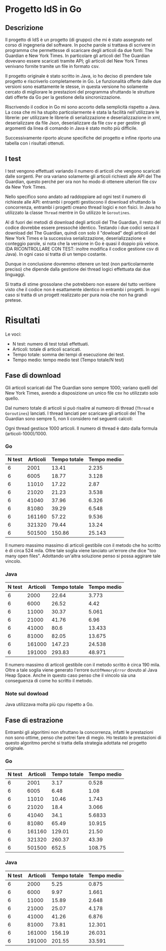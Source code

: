 # Progetto IdS in Go

## Descrizione
Il progetto di IdS è un progetto (di gruppo) che mi è stato assegnato nel corso 
di ingegneria del software. 
In poche parole si trattava di scrivere in programma che permettesse 
di scaricare degli articoli da due fonti: The Guardian e New York Times.
In particolare gli articoli del The Guardian dovevano essere scaricati tramite API;
gli articoli del New York Times venivano fornite tramite un file in formato csv.

Il progetto originale è stato scritto in Java, io ho deciso di prendere tale progetto
e riscriverlo completamente in Go. Le funzionalità offerte dalle due versioni sono
esattamente le stesse, in questa versione ho solamente cercato di migliorare le 
prestazioni del programma sfruttando le strutture dati offerte da Go per la gestione
della sincronizzazione.

Riscrivendo il codice in Go mi sono accorto della semplicità rispetto a Java. 
La cosa che mi ha stupito particolarmente è stata la facilità nell'utilizzare le 
librerie: per utilizzare le librerie di serializzazione e deserializzazione in xml, 
deserializzare da file Json, deserializzare da file csv e per gestire gli argomenti
da linea di comando in Java è stato molto più difficile. 

Successivamente riporto alcune specifiche del progetto e infine riporto una tabella
con i risultati ottenuti.

## I test

I test vengono effettuati variando il numero di articoli che vengono scaricati 
dalle sorgenti. Per ora variano solamente gli articoli richiesti alle API del 
The Guardian, questo perché per ora non ho modo di ottenere ulteriori file csv da 
New York Times. 

Nello specifico sono andato ad raddoppiare ad ogni test il numero di richieste
alle API: entrambi i progetti gestiscono il download sfruttando la concorrenza, 
entrambi i progetti creano thread logici e non fisici. In Java ho utilizzato la
classe `Thread` mentre in Go utilizzo le `Goroutines`.

Al di fuori dei metodi di download degli articoli del The Guardian, il resto del 
codice dovrebbe essere pressoché identico. Testando i due codici senza il download 
del The Guardian, quindi con solo il "dowload" degli articoli del New York Times 
e la successiva serializzazione, deserializzazione e conteggio parole, si nota che
la versione in Go è quasi il doppio più veloce. (DA RICONTROLLARE CON TEST: inoltre
modifica il codice gestione csv di Java).
In ogni caso si tratta di un tempo costante.

Dunque in conclusione dovremmo ottenere un test (non particolarmente preciso) 
che dipende dalla gestione dei thread logici effettuata dai due linguaggi.

Si tratta di stime grossolane che potrebbero non essere del tutto veritiere visto 
che il codice non è esattamente identico in entrambi i progetti. In ogni caso
si tratta di un progett realizzato per pura noia che non ha grandi pretese.

# Risultati

Le voci:
- N test: numero di test totali effettuati.
- Articoli: totale di articoli scaricati.
- Tempo totale: somma dei tempi di esecuzione dei test.
- Tempo medio: tempo medio test (Tempo totale/N test)

## Fase di download

Gli articoli scaricati dal The Guardian sono sempre 1000; variano quelli del 
New York Times, avendo a disposizione un unico file csv ho utilizzato solo quello.

Dal numero totale di articoli si può risalire al numeoro di thread (`Thread` e 
`Goroutines`) lanciati. I thread lanciati per scaricare gli articoli del The Guardian
sono sempre 5, non li considero nel seguenti calcoli:

Ogni thread gestisce 1000 articoli. Il numero di thread è dato dalla formula 
(articoli-1000)/1000.

### Go

|N test | Articoli  |Tempo totale | Tempo medio |  
|-------|-----------|-------------|-------------|
| 6     | 2001      |   13.41     |   2.235     |  
| 6     | 6005      |   18.77     |   3.128     |  
| 6     | 11010     |   17.22     |   2.87      |  
| 6     | 21020     |   21.23     |   3.538     |  
| 6     | 41040     |   37.96     |   6.326     |  
| 6     | 81080     |   39.29     |   6.548     |  
| 6     | 161160    |   57.22     |   9.536     |  
| 6     | 321320    |   79.44     |   13.24     |  
| 6     | 501500    |   150.86    |   25.143    |  

Il numero massimo massimo di articoli gestibile con il metodo che ho scritto è 
di circa 524 mila. Oltre tale soglia viene lanciato un'errore che dice "too many 
open files". Adottando un'altra soluzione penso si possa aggirare tale vincolo.

### Java

|N test | Articoli  | Tempo totale | Tempo medio |  
|-------|-----------|--------------|-------------|
| 6     | 2000      |    22.64     |   3.773     |  
| 6     | 6000      |    26.52     |   4.42      |  
| 6     | 11000     |    30.37     |   5.061     |  
| 6     | 21000     |    41.76     |   6.96      |  
| 6     | 41000     |    80.6      |   13.433    |  
| 6     | 81000     |    82.05     |   13.675    |  
| 6     | 161000    |    147.23    |   24.538    |  
| 6     | 191000    |    293.83    |   48.971    |  

Il numero massimo di articoli gestibile con il metodo scritto è circa 190 mila. 
Oltre a tale soglia viene generato l'errore `OutOfMemoryError` dovuto al Java Heap
Space. Anche in questo caso penso che il vincolo sia una conseguenza di come ho 
scritto il metodo.

### Note sul dowload

Java utilizzava molta più cpu rispetto a Go.

## Fase di estrazione

Entrambi gli algoritimi non sfruttano la concorrenza, infatti le prestazioni non sono
ottime, penso che potrei fare di megio. Ho testato le prestazioni di questo algoritmo
perché si tratta della strategia adottata nel progetto originale.

### Go

|N test | Articoli  | Tempo totale | Tempo medio |  
|-------|-----------|--------------|-------------|
| 6     | 2001      |    3.17      |   0.528     |  
| 6     | 6005      |    6.48      |   1.08      |  
| 6     | 11010     |    10.46     |   1.743     |  
| 6     | 21020     |    18.4      |   3.066     |  
| 6     | 41040     |    34.1      |   5.6833    |  
| 6     | 81080     |    65.49     |   10.915    |  
| 6     | 161160    |    129.01    |   21.50     |  
| 6     | 321320    |    260.37    |   43.39     |  
| 6     | 501500    |    652.5     |   108.75    |  

### Java

|N test | Articoli  | Tempo totale | Tempo medio |  
|-------|-----------|--------------|-------------|
| 6     | 2000      |   5.25       |   0.875     |  
| 6     | 6000      |   9.97       |   1.661     |  
| 6     | 11000     |   15.89      |   2.648     |  
| 6     | 21000     |   25.07      |   4.178     |  
| 6     | 41000     |   41.26      |   6.876     |  
| 6     | 81000     |   73.81      |   12.301    |  
| 6     | 161000    |   156.19     |   26.031    |  
| 6     | 191000    |   201.55     |   33.591    |  

